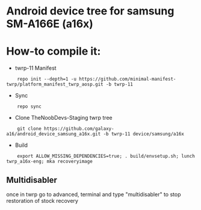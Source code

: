 # Android device tree for samsung SM-A166E (a16x)

# How-to compile it:

- twrp-11 Manifest
```
    repo init --depth=1 -u https://github.com/minimal-manifest-twrp/platform_manifest_twrp_aosp.git -b twrp-11
```
 - Sync
```
    repo sync
```
 - Clone TheNoobDevs-Staging twrp tree
```
    git clone https://github.com/galaxy-a16/android_device_samsung_a16x.git -b twrp-11 device/samsung/a16x
```
 - Build
```
    export ALLOW_MISSING_DEPENDENCIES=true; . build/envsetup.sh; lunch twrp_a16x-eng; mka recoveryimage
```
## Multidisabler
once in twrp go to advanced, terminal and type "multidisabler" to stop restoration of stock recovery
